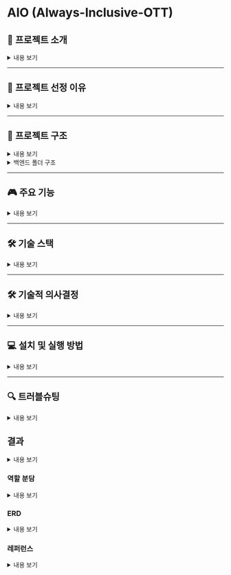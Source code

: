 # AIO (Always-Inclusive-OTT)

## 📌 프로젝트 소개

<details>
<summary>내용 보기</summary>

### 프로젝트 개요

각 OTT가 제공하는 콘텐츠(영화/드라마/애니메이션)를 분석 및 분류하여, 분위기가 비슷한 것들끼리 묶어서 새로운 카테고리를 생성합니다. 그리고 사용자에게 카테고리를 선택하게 하여, 적절한 추천 목록을 제공하는 추천 시스템입니다.

### 개발 환경 및 사용 예정 기술
- **IDE**: Visual Studio Code
- **OS**: Windows
- **가상 환경**: myvenv
- **버전 관리**: Git

### 개발 일정
- **12월 30일 ~ 1월 3일**: 역할 분담 및 아이디어 정리, SA문서, README 작성, 와이어프레임 작성.
- **1월 6일 ~ 1월 10일**: 개발 툴 확정 및 세팅, MVP 개발 시작.
- **1월 7일 ~ 1월 9일**: 로고 및 배경 제작(수정), MVP 기능 개발.
- **1월 10일 ~ 1월 13일**: 크롤링 시작, 세부 기능 개발, LangChain 마무리, Django 개발 시작 준비 단계.
- **1월 13일 ~ 1월 15일**: 크롤링 마무리, 와이어 프레임 기준 프론트 및 백엔드 세부 기능 구현 및 수정.
- **1월 15일 ~ 1월 16일**: 백엔드와 프론트 API 연결.
- **1월 17일 ~ 1월 21일**: 추가 기능 구현, 디자인 고도화, 프롬프트 엔지니어링 고도화.
- 이후 일정은 추가 예정
  
</details>

---

## 🌟 프로젝트 선정 이유


<details>
<summary>내용 보기</summary>

요즘은 각 OTT마다 방대한 양의 미디어 콘텐츠가 제공되고 있어, 사용자가 원하는 콘텐츠를 선택하는 데 많은 시간이 소요됩니다.  
특히, 플랫폼마다 추천 알고리즘의 편차가 커 사용자가 자신의 취향에 딱 맞는 콘텐츠를 찾기 어려운 상황입니다.  

이 프로젝트는 이러한 문제를 해결하기 위해 시작되었습니다.  
OTT에서 제공하는 콘텐츠를 분석 및 분류하여 **사용자 맞춤형 추천 시스템**을 개발함으로써, 번거로움 없이 바로 콘텐츠에 몰입할 수 있는 환경을 제공하고자 합니다.  
이를 통해 사용자는 **플랫폼의 경계를 넘어선 통합 추천 경험**을 얻을 수 있으며, **콘텐츠 소비의 효율성** 또한 크게 향상될 것으로 기대됩니다.


</details>

---

## 📁 프로젝트 구조

<details>
<summary>내용 보기</summary>

![프로젝트구조(12조)_2](https://github.com/user-attachments/assets/0555f520-f07c-4bb7-8327-26f54e4eee52)


</details>

<details>
<summary>백엔드 폴더 구조</summary>
   
### 백엔드 폴더 구조 

![벡엔드구조(12조)_1](https://github.com/user-attachments/assets/b83746d9-5b86-497f-bddf-092b06ea35f3)

</details>

---

## 🎮 주요 기능

<details>
<summary>내용 보기</summary>

1. **콘텐츠 분석 및 분류**
   - 영화, 드라마, 애니메이션 등 다양한 OTT 콘텐츠의 분위기를 자동으로 분석.
   - 분석된 콘텐츠를 새로운 카테고리로 묶어 사용자에게 제공.

2. **추천 시스템**
   - 사용자가 선호하는 카테고리를 선택하면 관련 콘텐츠 추천.
   - 유사 콘텐츠 추천 알고리즘 적용.

3. **사용자 인터페이스**
   - 직관적인 UI로 카테고리 선택 및 추천 결과 확인 가능.
   - 검색 필터 기능으로 세부적인 콘텐츠 검색 지원.

4. **데이터 관리**
   - MariaDB를 사용해 콘텐츠 데이터를 안전하고 효율적으로 저장.
   - Django Admin을 통해 데이터 관리 및 검토 가능.

</details>

---

## 🛠 기술 스택

<details>
<summary>내용 보기</summary>

- **Backend**: Django REST Framework, Python 3.10
- **Database**: MariaDB
- **Frontend**: Uizard, Figma 

</details>

---

## 🛠 기술적 의사결정

<details>
<summary>내용 보기</summary>

## 1. **Django**

**비교군**: FastAPI, Flask

**선택 이유**:

- Django는 "**배터리 포함 프레임워크**"로, 인증, 관리자 페이지, ORM, URL 라우팅 등 웹 애플리케이션 제작에 필요한 기능들을 기본적으로 제공합니다. 이는 프로젝트 초기 개발 속도를 높이고 구조를 체계적으로 설계할 수 있게 합니다.
- OTT 사이트별 카테고리 분류 및 추천 시스템은 데이터 모델링과 데이터베이스 관리가 핵심인데, Django ORM은 이를 효과적으로 지원합니다.
- FastAPI와 Flask는 더 가볍고 유연하지만, Django는 대규모 프로젝트에 적합하며 커뮤니티와 문서화도 훨씬 풍부합니다.

---

## 2. **LangChain**

**비교군**: LlamaIndex

**선택 이유**:

- LangChain은 **RAG (Retrieval-Augmented Generation)** 기술에서 대화형 AI의 컨텍스트를 확장하는 데 최적화되어 있습니다.
- LlamaIndex는 데이터 인덱싱 및 검색에 특화되어 있으나, LangChain은 다양한 AI 모델과 API 간의 연동, 대화 흐름 관리 기능 등 더 폭넓은 기능을 제공합니다.
- 본 프로젝트에서 OpenAI API와의 통합을 고려할 때, LangChain의 높은 확장성과 편리한 인터페이스가 강점입니다.

---

## 3. **Uizard, Figma 혼합 활용**

**비교군**: **Uizard, Figma**

**선택 이유**:

이번 프로젝트에서는 초기 설계 속도와 최종 디자인의 품질을 모두 충족시키기 위해 **Uizard와 Figma를 혼합 사용**하기로 결정했습니다.

- **초기 단계**: Uizard를 활용하여 UI 프로토타입을 빠르게 제작하고, 팀원 간 피드백을 반영합니다.
- **후속 단계**: Figma를 통해 세부적인 UI/UX 설계를 진행하며, 협업과 플러그인 기능을 활용해 완성도 높은 결과물을 제작합니다. 이를 통해 프로젝트 진행 속도를 높이고, 동시에 디자인의 정교함을 유지할 수 있습니다.

---

## 4. **MariaDB**

**비교군**: PostgreSQL

**선택 이유**:

- MariaDB는 MySQL 기반으로 시작되어 기존 MySQL 경험을 가진 팀원들이 더 쉽게 활용할 수 있습니다.
- PostgreSQL이 JSON 데이터 처리와 확장성 면에서 우수하나, MariaDB는 **성능이 가벼우며 복잡하지 않은 데이터 처리**에 적합합니다.
- 프로젝트 데이터가 OTT 카테고리와 추천 시스템 중심으로 상대적으로 간단하게 설계되므로 MariaDB가 적절합니다.

---

## 5. **OpenAI**

**비교군**: Gemini, Claude

**선택 이유**:

- OpenAI의 GPT 모델은 대화형 AI 구현에서 가장 성능이 입증된 모델 중 하나입니다.
- Gemini와 Claude는 특정 도메인에서 유리한 면이 있으나, OpenAI는 **광범위한 언어 모델 성능**과 사용성, 풍부한 API 지원이 프로젝트 요구사항과 잘 맞습니다.
- 특히, 다국어 지원과 정교한 추천 대화 흐름 설계가 가능하다는 점이 강점입니다.

---

## 6. **AWS**

**비교군**: Google Cloud, Azure

**선택 이유**:

- AWS는 클라우드 서비스 중 가장 **광범위한 서비스 포트폴리오와 유연성**을 제공합니다.
- Google Cloud는 데이터 분석 도구에서 강점이 있지만, AWS는 **AI/ML 서비스, 스토리지, 서버리스 기능** 등 다양한 요구사항을 충족할 수 있습니다.
- Azure는 Microsoft 생태계와의 통합이 장점이지만, AWS의 높은 시장 점유율과 풍부한 레퍼런스가 선택의 이유입니다.

</details>

---

## 💻 설치 및 실행 방법

<details>
<summary>내용 보기</summary>

### 1. **환경 설정**
1. 저장소를 클론합니다.
   ```bash
   git clone https://github.com/your-repository-url.git
   cd your-repository-name

2. 가상 환경을 생성하고 활성화합니다.

```bash
python -m venv myvenv
source myvenv/bin/activate  # macOS/Linux
myvenv\Scripts\activate
```
3. 필수 패키지를 설치합니다.

```bash
pip install -r requirements.txt
```


### 2. **데이터 베이스 설정**

1. settings.py에서 데이터베이스 정보를 수정합니다.
```python
DATABASES ={
}
```
2. 마이그레이션을 실행합니다.

```bash
python manage.py makemigrations
python manage.py migrate
```


### **3. 서버 실행**

1. 개발 서버를 실행합니다.
```bash
python manage.py runserver
```

</details>

---

## 🔍 트러블슈팅
<details>
<summary>내용 보기</summary>

| 문제 발생일   | 이슈 내용   | 해결 방안 | 담당자 |
|--------------|-------------|-----------|-------|
|2025년 1월 13일|html 파일에 css파일의 스타일 미적용 문제|css 파일 경로 설정|장승환|
|2025년 1월 14일|Footer 화면 하단 고정 및 적용|           |장승환|
|2025년 1월 13일|데이터크롤링 상세페이지 접속 코드| |이명혜|
|2025년 1월 13일|셀레니움을 활용한 데이터 크롤링|           |김건태|
|              |             |           |       |
|              |             |           |       |
|              |             |           |       |
|              |             |           |       |
|              |             |           |       |
|              |             |           |       |
|              |             |           |       |
|              |             |           |       |
|              |             |           |       |
|              |             |           |       |
|              |             |           |       |


</details>


## 결과

<details>
<summary>내용 보기</summary>

(공란)

</details>


  
### 역할 분담
<details>
<summary>내용 보기</summary>

| 이름     | 역할       | 업무                                       |
|----------|------------|--------------------------------------------|
| 장승환   | 프론트엔드 | 프로젝트 일정 관리 및 문서화 작업, UI 설계 및 구현 |
| 김건태   | 크롤링     | 데이터 크롤링                             |
| 박수호B  | 백엔드 및 데이터 엔지니어 | LangChain 활용 데이터 처리 및 RAG 시스템 구현 |
| 이명혜   | 크롤링     | 데이터 크롤링                             |

</details>



### ERD

<details>
<summary>내용 보기</summary>

<details>
<summary>ERD 1.0 </summary>
<img src = https://github.com/user-attachments/assets/0fffd09e-036f-426a-ac29-901c0dbfdca1>
</details>

<details>
<summary>ERD 1.1 </summary>
<image (1) src = https://github.com/user-attachments/assets/b3abd6a2-bf37-4c42-89c8-3842f104225f>
</details>

<details>
<summary>ERD 1.11 </summary>
<image (2) src = https://github.com/user-attachments/assets/6ad73f79-c7a4-4ce6-9bff-8bda5e604938>
</details>

<details>
<summary>ERD 1.2 </summary>
<image src = https://github.com/user-attachments/assets/8d41b55d-07e2-4182-bf5d-dafb6ff5e124>
</details>

</details>

### 레퍼런스 
<details>
<summary>내용 보기</summary>
- https://teamsparta.notion.site/SA-97b05811e819459db6bfd1cd79ae6c1a
- [TVING](https://www.tving.com/onboarding)
- https://www.netflix.com/kr/
- https://watcha.com/browse/video
- [https://teamsparta.notion.site/SA-97b05811e819459db6bfd1cd79ae6c1a](https://www.notion.so/SA-97b05811e819459db6bfd1cd79ae6c1a?pvs=21)
- [https://velog.io/@anjaekk/python절대경로상대경로-상대경로-import-에러이유와-해결](https://velog.io/@anjaekk/python%EC%A0%88%EB%8C%80%EA%B2%BD%EB%A1%9C%EC%83%81%EB%8C%80%EA%B2%BD%EB%A1%9C-%EC%83%81%EB%8C%80%EA%B2%BD%EB%A1%9C-import-%EC%97%90%EB%9F%AC%EC%9D%B4%EC%9C%A0%EC%99%80-%ED%95%B4%EA%B2%B0)

</details>


